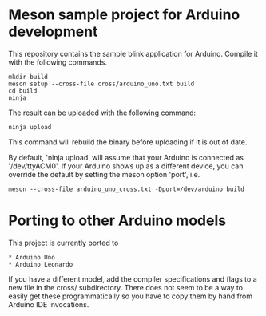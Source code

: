 # Meson sample project for Arduino development

This repository contains the sample blink application for
Arduino. Compile it with the following commands.

    mkdir build
    meson setup --cross-file cross/arduino_uno.txt build
    cd build
    ninja

The result can be uploaded with the following command:

    ninja upload

This command will rebuild the binary before uploading if it is out of
date.

By default, 'ninja upload' will assume that your Arduino is connected
as '/dev/ttyACM0'. If your Arduino shows up as a different device,
you can override the default by setting the meson option 'port', i.e.

    meson --cross-file arduino_uno_cross.txt -Dport=/dev/arduino build

# Porting to other Arduino models

This project is currently ported to

    * Arduino Uno
    * Arduino Leonardo

If you have a different model, add the compiler specifications and
flags to a new file in the cross/ subdirectory. There does not seem
to be a way to easily get these programmatically so you have to copy
them by hand from Arduino IDE invocations.

